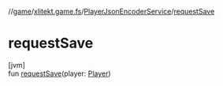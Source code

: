 //[game](../../../index.md)/[xlitekt.game.fs](../index.md)/[PlayerJsonEncoderService](index.md)/[requestSave](request-save.md)

# requestSave

[jvm]\
fun [requestSave](request-save.md)(player: [Player](../../xlitekt.game.actor.player/-player/index.md))
